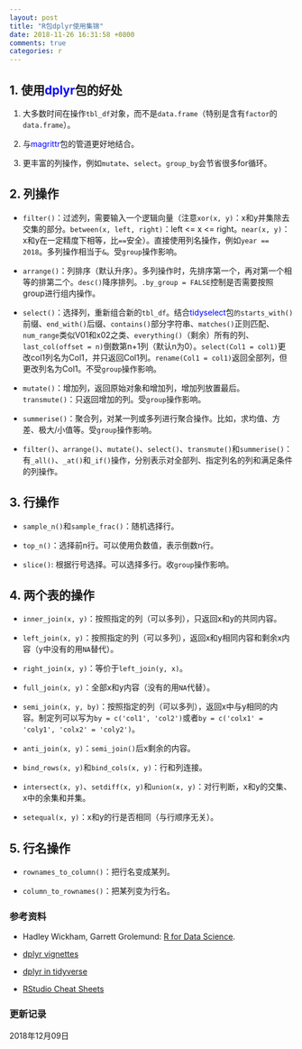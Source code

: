 ```yaml
---
layout: post
title: "R包dplyr使用集锦"
date: 2018-11-26 16:31:58 +0800
comments: true
categories: r
---
```


## 1. 使用<span style="color: blue">dplyr</span>包的好处 ##

1. 大多数时间在操作`tbl_df`对象，而不是`data.frame`（特别是含有`factor`的`data.frame`）。

2. 与<span style="color: blue">magrittr</span>包的管道更好地结合。

3. 更丰富的列操作，例如`mutate`、`select`。`group_by`会节省很多for循环。

<!--more-->

## 2. 列操作 ##

* `filter()`：过滤列，需要输入一个逻辑向量（注意`xor(x, y)`：x和y并集除去交集的部分。`between(x, left, right)`：left <= x <= right。`near(x, y)`：x和y在一定精度下相等，比`==`安全）。直接使用列名操作，例如`year == 2018`。多列操作相当于`&`。受`group`操作影响。

* `arrange()`：列排序（默认升序）。多列操作时，先排序第一个，再对第一个相等的排第二个。`desc()`降序排列。`.by_group = FALSE`控制是否需要按照group进行组内操作。

* `select()`：选择列，重新组合新的`tbl_df`。结合<span style="color: blue">tidyselect</span>包`的starts_with()`前缀、`end_with()`后缀、`contains()`部分字符串、`matches()`正则匹配、`num_range`类似V01和x02之类、`everything()`（剩余）所有的列、`last_col(offset = n)`倒数第n+1列（默认n为0）。`select(Col1 = col1)`更改col1列名为Col1，并只返回Col1列。`rename(Col1 = col1)`返回全部列，但更改列名为Col1。不受`group`操作影响。

* `mutate()`：增加列，返回原始对象和增加列，增加列放置最后。`transmute()`：只返回增加的列。受`group`操作影响。

* `summerise()`：聚合列，对某一列或多列进行聚合操作。比如，求均值、方差、极大/小值等。受`group`操作影响。

* `filter()`、`arrange()`、`mutate()`、`select()`、`transmute()`和`summerise()`：有`_all()`、`_at()`和`_if()`操作，分别表示对全部列、指定列名的列和满足条件的列操作。



## 3. 行操作 ##

* `sample_n()`和`sample_frac()`：随机选择行。

* `top_n()`：选择前n行。可以使用负数值，表示倒数n行。

* `slice()`: 根据行号选择。可以选择多行。收`group`操作影响。

## 4. 两个表的操作 ##

* `inner_join(x, y)`：按照指定的列（可以多列），只返回x和y的共同内容。

* `left_join(x, y)`：按照指定的列（可以多列），返回x和y相同内容和剩余x内容（y中没有的用`NA`替代）。

* `right_join(x, y)`：等价于`left_join(y, x)`。

* `full_join(x, y)`：全部x和y内容（没有的用`NA`代替）。

* `semi_join(x, y, by)`：按照指定的列（可以多列），返回x中与y相同的内容。制定列可以写为`by = c('col1', 'col2')`或者`by = c('colx1' = 'coly1', 'colx2' = 'coly2')`。

* `anti_join(x, y)`：`semi_join()`后x剩余的内容。

* `bind_rows(x, y)`和`bind_cols(x, y)`：行和列连接。

* `intersect(x, y)`、`setdiff(x, y)`和`union(x, y)`：对行判断，x和y的交集、x中的余集和并集。

* `setequal(x, y)`：x和y的行是否相同（与行顺序无关）。


## 5. 行名操作 ##

* `rownames_to_column()`：把行名变成某列。

* `column_to_rownames()`：把某列变为行名。


### <a id="Ref">参考资料</a> ###

* Hadley Wickham, Garrett Grolemund: [R for Data Science](https://r4ds.had.co.nz/).

* [dplyr vignettes](https://cran.r-project.org/web/packages/dplyr/vignettes/dplyr.html)

* [dplyr in tidyverse](https://dplyr.tidyverse.org/)

* [RStudio Cheat Sheets](https://www.rstudio.com/resources/cheatsheets/)

### 更新记录 ###

2018年12月09日

